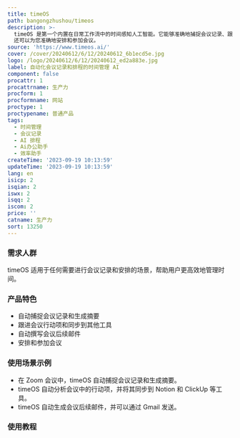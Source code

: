 ```yaml
---
title: timeOS
path: bangongzhushou/timeos
description: >-
  timeOS 是第一个内置在日常工作流中的时间感知人工智能。它能够准确地捕捉会议记录、跟进任务，并通过人工智能识别行动项。此外，timeOS
  还可以为您准确地安排和参加会议。
source: 'https://www.timeos.ai/'
cover: /cover/20240612/6/12/20240612_6b1ecd5e.jpg
logo: /logo/20240612/6/12/20240612_ed2a883e.jpg
label: 自动化会议记录和排程的时间管理 AI
component: false
procattr: 1
procattrname: 生产力
procform: 1
procformname: 网站
proctype: 1
proctypename: 普通产品
tags:
  - 时间管理
  - 会议记录
  - AI 排程
  - Ai办公助手
  - 效率助手
createTime: '2023-09-19 10:13:59'
updateTime: '2023-09-19 10:13:59'
lang: en
isicp: 2
isqian: 2
iswx: 2
isqq: 2
iscom: 2
price: ''
catname: 生产力
sort: 13250
---
```




### 需求人群
timeOS 适用于任何需要进行会议记录和安排的场景，帮助用户更高效地管理时间。

### 产品特色
- 自动捕捉会议记录和生成摘要
- 跟进会议行动项和同步到其他工具
- 自动撰写会议后续邮件
- 安排和参加会议

### 使用场景示例
- 在 Zoom 会议中，timeOS 自动捕捉会议记录和生成摘要。
- timeOS 自动分析会议中的行动项，并将其同步到 Notion 和 ClickUp 等工具。
- timeOS 自动生成会议后续邮件，并可以通过 Gmail 发送。

### 使用教程


  
